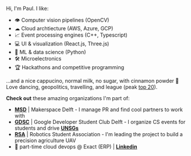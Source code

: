 Hi, I'm Paul. I like:
- 👁️ Computer vision pipelines (OpenCV)
- ☁ Cloud archtiecture (AWS, Azure, GCP)
- 📈 Event processing engines (C++, Typescript)
- 💻 UI & visualization (React.js, Three.js)
- 🤖 ML & data science (Python)
- 🛠️ Microelectronics
- 🏆 Hackathons and competitive programming

...and a nice cappucino, normal milk, no sugar, with cinnamon powder 🥴 Love dancing, geopolitics, travelling, and league (peak [top 20](league.png)).

**Check out** these amazing organizations I'm part of:
- [**MSD**](https://www.makerspacedelft.nl/) | Makerspace Delft - I manage PR and find cool partners to work with
- [**GDSC**](https://gdsc.community.dev/delft-university-of-technology/) | Google Developer Student Club Delft - I organize CS events for students and drive [**UNSGs**](https://sdgs.un.org/goals)
- [**RSA**](https://rsadelft.nl/sign-up/) | Robotics Student Association - I'm leading the project to build a precision agriculture UAV
- 💼 part-time cloud devops @ Exact (ERP) | [**Linkedin**](https://www.linkedin.com/in/paulmis/)
